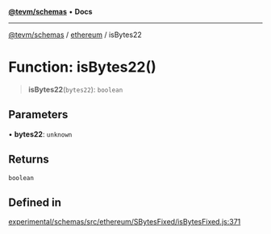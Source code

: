 [**@tevm/schemas**](../../README.md) • **Docs**

***

[@tevm/schemas](../../modules.md) / [ethereum](../README.md) / isBytes22

# Function: isBytes22()

> **isBytes22**(`bytes22`): `boolean`

## Parameters

• **bytes22**: `unknown`

## Returns

`boolean`

## Defined in

[experimental/schemas/src/ethereum/SBytesFixed/isBytesFixed.js:371](https://github.com/qbzzt/tevm-monorepo/blob/main/experimental/schemas/src/ethereum/SBytesFixed/isBytesFixed.js#L371)
